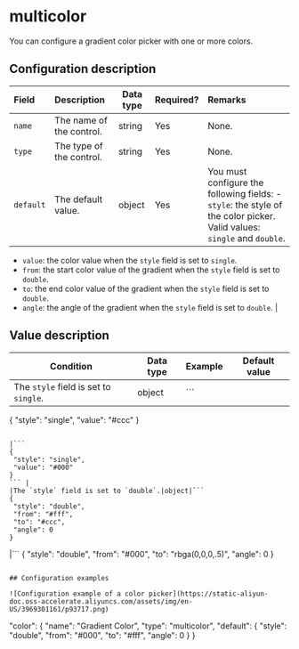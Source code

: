 # multicolor

You can configure a gradient color picker with one or more colors.

## Configuration description

|Field|Description|Data type|Required?|Remarks|
|:----|:----------|---------|:--------|:------|
|`name`|The name of the control.|string|Yes|None.|
|`type`|The type of the control.|string|Yes|None.|
|`default`|The default value.|object|Yes|You must configure the following fields: -   `style`: the style of the color picker. Valid values: `single` and `double`.
-   `value`: the color value when the `style` field is set to `single`.
-   `from`: the start color value of the gradient when the `style` field is set to `double`.
-   `to`: the end color value of the gradient when the `style` field is set to `double`.
-   `angle`: the angle of the gradient when the `style` field is set to `double`. |

## Value description

|Condition|Data type|Example|Default value|
|---------|---------|-------|-------------|
|The `style` field is set to `single`.|object|```
{
 "style": "single",
 "value": "#ccc"
}
```

|```
{
 "style": "single",
 "value": "#000"
}
``` |
|The `style` field is set to `double`.|object|```
{
 "style": "double",
 "from": "#fff",
 "to": "#ccc",
 "angle": 0
}
```

|```
{
 "style": "double",
 "from": "#000",
 "to": "rbga(0,0,0,.5)",
 "angle": 0
}
``` |

## Configuration examples

![Configuration example of a color picker](https://static-aliyun-doc.oss-accelerate.aliyuncs.com/assets/img/en-US/3969301161/p93717.png)

```
"color": {
    "name": "Gradient Color",
    "type": "multicolor",
    "default": {
      "style": "double",
      "from": "#000",
      "to": "#fff",
      "angle": 0
    }
}
```

